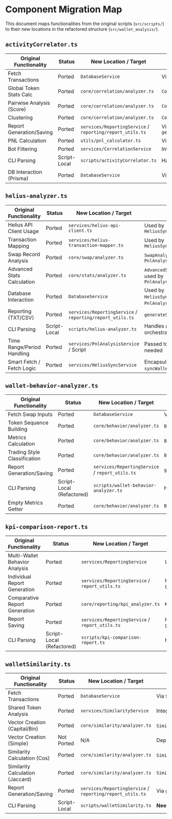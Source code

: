 # Component Migration Map

This document maps functionalities from the original scripts (`src/scripts/`) to their new locations in the refactored structure (`src/wallet_analysis/`).

## `activityCorrelator.ts`

| Original Functionality         | Status        | New Location / Target                     | Notes                                         |
| ------------------------------ | ------------- | ----------------------------------------- | --------------------------------------------- |
| Fetch Transactions             | Ported        | `DatabaseService`                         | Via `CorrelationService`                      |
| Global Token Stats Calc        | Ported        | `core/correlation/analyzer.ts`            | `CorrelationAnalyzer.getGlobalTokenStats`     |
| Pairwise Analysis (Score)      | Ported        | `core/correlation/analyzer.ts`            | `CorrelationAnalyzer.analyzeCorrelations`     |
| Clustering                     | Ported        | `core/correlation/analyzer.ts`            | `CorrelationAnalyzer.identifyClusters`        |
| Report Generation/Saving       | Ported        | `services/ReportingService` / `reporting/report_utils.ts` | Via `CorrelationService` / `generateCorrelationReport` |
| PNL Calculation                | Ported        | `utils/pnl_calculator.ts`                 | Via `CorrelationService`                      |
| Bot Filtering                  | Ported        | `services/CorrelationService`             | Internal method `filterWalletsByActivity`     |
| CLI Parsing                    | Script-Local  | `scripts/activityCorrelator.ts`           | Handles args, orchestrates service calls      |
| DB Interaction (Prisma)        | Ported        | `DatabaseService`                         | Via `CorrelationService`                      |

## `helius-analyzer.ts`

| Original Functionality         | Status        | New Location / Target                     | Notes                                                |
| ------------------------------ | ------------- | ----------------------------------------- | ---------------------------------------------------- |
| Helius API Client Usage        | Ported        | `services/helius-api-client.ts`           | Used by `HeliusSyncService`                          |
| Transaction Mapping            | Ported        | `services/helius-transaction-mapper.ts`   | Used by `HeliusSyncService`                          |
| Swap Record Analysis           | Ported        | `core/swap/analyzer.ts`                   | `SwapAnalyzer`, used by `PnlAnalysisService`         |
| Advanced Stats Calculation     | Ported        | `core/stats/analyzer.ts`                  | `AdvancedStatsAnalyzer`, used by `PnlAnalysisService`|
| Database Interaction           | Ported        | `DatabaseService`                         | Used by `HeliusSyncService`, `PnlAnalysisService`, script |
| Reporting (TXT/CSV)            | Ported        | `services/ReportingService` / `reporting/report_utils.ts` | `generateSwapPnlReport`/`Csv`                        |
| CLI Parsing                    | Script-Local  | `scripts/helius-analyzer.ts`              | Handles args, orchestrates service calls             |
| Time Range/Period Handling     | Ported        | `services/PnlAnalysisService` / Script    | Passed to services as needed                         |
| Smart Fetch / Fetch Logic      | Ported        | `services/HeliusSyncService`              | Encapsulated in `syncWalletData` method            |

## `wallet-behavior-analyzer.ts`

| Original Functionality         | Status                 | New Location / Target                     | Notes                                      |
| ------------------------------ | ---------------------- | ----------------------------------------- | ------------------------------------------ |
| Fetch Swap Inputs              | Ported                 | `DatabaseService`                         | Via `BehaviorService`                      |
| Token Sequence Building        | Ported                 | `core/behavior/analyzer.ts`            | `BehaviorAnalyzer` methods                 |
| Metrics Calculation            | Ported                 | `core/behavior/analyzer.ts`            | `BehaviorAnalyzer` methods                 |
| Trading Style Classification   | Ported                 | `core/behavior/analyzer.ts`            | `BehaviorAnalyzer.classifyTradingStyle`    |
| Report Generation/Saving       | Ported                 | `services/ReportingService` / `report_utils.ts` | `generateAndSaveIndividualBehaviorReport`   |
| CLI Parsing                    | Script-Local (Refactored) | `scripts/wallet-behavior-analyzer.ts`     | Handles args, orchestrates service calls      |
| Empty Metrics Getter           | Ported                 | `core/behavior/analyzer.ts`            | `BehaviorAnalyzer.getEmptyMetrics`         |

## `kpi-comparison-report.ts`

| Original Functionality         | Status                 | New Location / Target                     | Notes                                           |
| ------------------------------ | ---------------------- | ----------------------------------------- | ----------------------------------------------- |
| Multi-Wallet Behavior Analysis | Ported                 | `services/ReportingService`               | Uses `BehaviorService`                          |
| Individual Report Generation   | Ported                 | `services/ReportingService` / `report_utils.ts` | Handled within `generateComparativeBehaviorReport` |
| Comparative Report Generation  | Ported                 | `core/reporting/kpi_analyzer.ts`          | `KPIComparisonAnalyzer.generateComparisonReport`    |
| Report Saving                  | Ported                 | `services/ReportingService` / `report_utils.ts` | Handled within `generateComparativeBehaviorReport` |
| CLI Parsing                    | Script-Local (Refactored) | `scripts/kpi-comparison-report.ts`        | Handles args, orchestrates service calls        |

## `walletSimilarity.ts`

| Original Functionality         | Status        | New Location / Target                     | Notes                                         |
| ------------------------------ | ------------- | ----------------------------------------- | --------------------------------------------- |
| Fetch Transactions             | Ported        | `DatabaseService`                         | Via `SimilarityService`                       |
| Shared Token Analysis          | Ported        | `services/SimilarityService`              | Integrated into similarity calculation        |
| Vector Creation (Capital/Bin)  | Ported        | `core/similarity/analyzer.ts`           | `SimilarityAnalyzer` methods                |
| Vector Creation (Simple)       | Not Ported    | N/A                                       | Deprecated/unused                             |
| Similarity Calculation (Cos)   | Ported        | `core/similarity/analyzer.ts`           | `SimilarityAnalyzer` methods                |
| Similarity Calculation (Jaccard)| Ported        | `core/similarity/analyzer.ts`           | `SimilarityAnalyzer.calculateJaccardSimilarity` |
| Report Generation/Saving       | Ported        | `services/ReportingService` / `reporting/report_utils.ts` | Via `generateAndSaveSimilarityReport`         |
| CLI Parsing                    | Script-Local  | `scripts/walletSimilarity.ts`             | **Needs refactoring** to orchestrate services |
